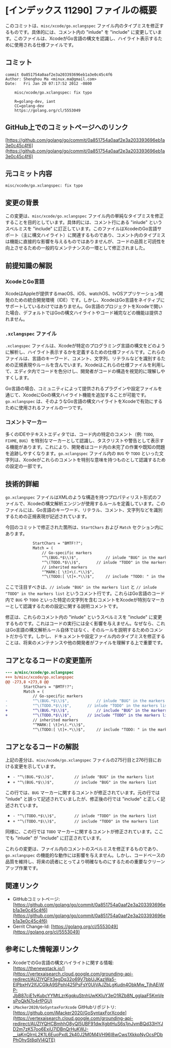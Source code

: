 # [インデックス 11290] ファイルの概要

このコミットは、`misc/xcode/go.xclangspec` ファイル内のタイプミスを修正するものです。具体的には、コメント内の "inlude" を "include" に変更しています。このファイルは、XcodeがGo言語の構文を認識し、ハイライト表示するために使用される仕様ファイルです。

## コミット

```
commit 0a851754a0aaf2e3a203393696eb1a3e0c45c4f6
Author: Shenghou Ma <minux.ma@gmail.com>
Date:   Fri Jan 20 07:17:52 2012 -0800

    misc/xcode/go.xclangspec: fix typo
    
    R=golang-dev, iant
    CC=golang-dev
    https://golang.org/cl/5553049
```

## GitHub上でのコミットページへのリンク

[https://github.com/golang/go/commit/0a851754a0aaf2e3a203393696eb1a3e0c45c4f6](https://github.com/golang/go/commit/0a851754a0aaf2e3a203393696eb1a3e0c45c4f6)

## 元コミット内容

```
misc/xcode/go.xclangspec: fix typo
```

## 変更の背景

この変更は、`misc/xcode/go.xclangspec` ファイル内の単純なタイプミスを修正することを目的としています。具体的には、コメント行にある "inlude" というスペルミスを "include" に訂正しています。このファイルはXcodeのGo言語サポート（主に構文ハイライト）に関連するものであり、コメント内のタイプミスは機能に直接的な影響を与えるものではありませんが、コードの品質と可読性を向上させるための一般的なメンテナンスの一環として修正されました。

## 前提知識の解説

### XcodeとGo言語

XcodeはAppleが提供するmacOS、iOS、watchOS、tvOSアプリケーション開発のための統合開発環境（IDE）です。しかし、XcodeはGo言語をネイティブにサポートしているわけではありません。Go言語のプロジェクトをXcodeで開いた場合、デフォルトではGoの構文ハイライトやコード補完などの機能は提供されません。

### `.xclangspec` ファイル

`.xclangspec` ファイルは、Xcodeが特定のプログラミング言語の構文をどのように解析し、ハイライト表示するかを定義するための仕様ファイルです。これらのファイルは、言語のキーワード、コメント、文字列、リテラルなどを識別するための正規表現やルールを含んでいます。Xcodeはこれらの仕様ファイルを利用して、エディタ内でコードを色分けし、開発者がコードの構造を視覚的に理解しやすくします。

Go言語の場合、コミュニティによって提供されるプラグインや設定ファイルを通じて、XcodeにGoの構文ハイライト機能を追加することが可能です。`go.xclangspec` は、そのようなGo言語の構文ハイライトをXcodeで有効にするために使用されるファイルの一つです。

### コメントマーカー

多くのIDEやテキストエディタでは、コード内の特定のコメント（例: `TODO`, `FIXME`, `BUG`）を特別なマーカーとして認識し、タスクリストや警告として表示する機能があります。これにより、開発者はコード内の未完了の作業や既知の問題を追跡しやすくなります。`go.xclangspec` ファイル内の `BUG` や `TODO` といった文字列は、Xcodeがこれらのコメントを特別な意味を持つものとして認識するための設定の一部です。

## 技術的詳細

`go.xclangspec` ファイルはXMLのような構造を持つプロパティリスト形式のファイルで、Xcodeの構文解析エンジンが使用するルールを定義しています。このファイルには、Go言語のキーワード、リテラル、コメント、文字列などを識別するための正規表現が記述されています。

今回のコミットで修正された箇所は、`StartChars` および `Match` セクション内にあります。

```xml
			StartChars = "BMTF!?";
			Match = (
				// Go-specific markers
				"^\(BUG.*$\\)$",			// inlude "BUG" in the markers list
				"^\(TODO.*$\\)$",		// inlude "TODO" in the markers list
				// inherited markers
				"^MARK:[ \t]+\(.*\\)$",
				"^\(TODO:[ \t]+.*\\)$",		// include "TODO: " in the markers list
```

ここで注目すべきは、`// inlude "BUG" in the markers list` と `// inlude "TODO" in the markers list` というコメント行です。これらはGo言語のコード内で `BUG` や `TODO` といった特定の文字列を含むコメントをXcodeが特別なマーカーとして認識するための設定に関する説明コメントです。

修正は、これらのコメント内の "inlude" というスペルミスを "include" に変更するものです。これはコードの実行には全く影響を与えません。なぜなら、これはGo言語の構文解析ルール自体ではなく、そのルールを説明するためのコメントだからです。しかし、ドキュメントや設定ファイル内のタイプミスを修正することは、将来のメンテナンスや他の開発者がファイルを理解する上で重要です。

## コアとなるコードの変更箇所

```diff
--- a/misc/xcode/go.xclangspec
+++ b/misc/xcode/go.xclangspec
@@ -273,8 +273,8 @@
 		StartChars = "BMTF!?";
 		Match = (
 			// Go-specific markers
-			"^\(BUG.*$\\)$",			// inlude "BUG" in the markers list
-			"^\(TODO.*$\\)$",		// inlude "TODO" in the markers list
+			"^\(BUG.*$\\)$",			// include "BUG" in the markers list
+			"^\(TODO.*$\\)$",		// include "TODO" in the markers list
 			// inherited markers
 			"^MARK:[ \t]+\(.*\\)$",
 			"^\(TODO:[ \t]+.*\\)$",		// include "TODO: " in the markers list
```

## コアとなるコードの解説

上記の差分は、`misc/xcode/go.xclangspec` ファイルの275行目と276行目における変更を示しています。

-   `- "^\(BUG.*$\\)$",			// inlude "BUG" in the markers list`
-   `+ "^\(BUG.*$\\)$",			// include "BUG" in the markers list`

この行では、`BUG` マーカーに関するコメントが修正されています。元の行では "inlude" と誤って記述されていましたが、修正後の行では "include" と正しく記述されています。

-   `- "^\(TODO.*$\\)$",		// inlude "TODO" in the markers list`
-   `+ "^\(TODO.*$\\)$",		// include "TODO" in the markers list`

同様に、この行では `TODO` マーカーに関するコメントが修正されています。ここでも "inlude" が "include" に訂正されています。

これらの変更は、ファイル内のコメントのスペルミスを修正するものであり、`go.xclangspec` の機能的な動作には影響を与えません。しかし、コードベースの品質を維持し、将来の読者にとってより明確なものにするための重要なクリーンアップ作業です。

## 関連リンク

*   GitHubコミットページ: [https://github.com/golang/go/commit/0a851754a0aaf2e3a203393696eb1a3e0c45c4f6](https://github.com/golang/go/commit/0a851754a0aaf2e3a203393696eb1a3e0c45c4f6)
*   Gerrit Change-Id: [https://golang.org/cl/5553049](https://golang.org/cl/5553049)

## 参考にした情報源リンク

*   XcodeでのGo言語の構文ハイライトに関する情報: [https://thenewstack.io/](https://vertexaisearch.cloud.google.com/grounding-api-redirect/AUZIYQFlt3egDq32o69V7bbUJKazWa5-EIPbxHV2IfJCGlkA9SPphl425PsFsY0UjVAJZbLgKudn4ObkMw_TjhAEjWP-JbB87cjE1vKubcYYMtLzrKgqkuStnhUwKKluY3eO1RZb8N_gglaaF5KmVesPoQkN7o4rfPGU)
*   `iMacker2020/GoSyntaxForXcode` GitHubリポジトリ: [https://github.com/iMacker2020/GoSyntaxForXcode](https://vertexaisearch.cloud.google.com/grounding-api-redirect/AUZIYQHCBmhhO8yQI5UBF91dwXgbtHuS6s1jnJvmBQd33HYJD2m7zK57oo6ExiU7lDBnQrHuKWJ-__iaKnQIrnL2K1L6EuoPxdL2k40J2M0M4VH96I8wCws1XkkpNyOcsPDbPhOhySt8qIVl4QTE)

